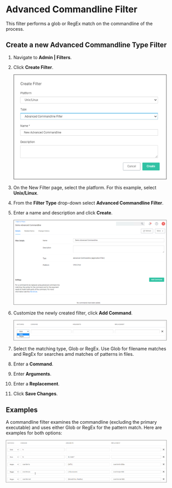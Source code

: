 [title]: # (Advanced Commandline)
[tags]: # (filter types, unix/linux)
[priority]: # (3)
# Advanced Commandline Filter

This filter performs a glob or RegEx match on the commandline of the process.

## Create a new Advanced Commandline Type Filter

1. Navigate to __Admin | Filters__.
1. Click __Create Filter__.

   ![create](images/adv-cmdline.png "Create Filter modal")
1. On the New Filter page, select the platform. For this example, select __Unix/Linux__.
1. From the __Filter Type__ drop-down select __Advanced Commandline Filter__.
1. Enter a name and description and click __Create__.

   ![New Commandline Filter](images/adv-cmdline-1.png "Create a new commandline filter")
1. Customize the newly created filter, click __Add Command__.

   ![New Commandline Filter edit](images/adv-cmdline-2.png "Add commands to the filter")
1. Select the matching type, Glob or RegEx. Use Glob for filename matches and RegEx for searches amd matches of patterns in files.
1. Enter a __Command__.
1. Enter __Arguments__.
1. Enter a __Replacement__.
1. Click __Save Changes__.

## Examples

A commandline filter examines the commandline (excluding the primary executable) and uses either Glob or RegEx for the pattern match. Here are examples for both options:

![examples](images/adv-cmdline-examples.png "Example entries using Glob and RegEx")
